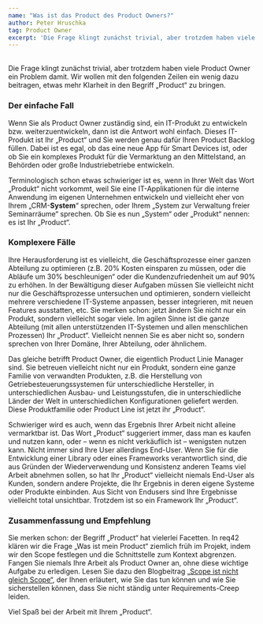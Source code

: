 ```yaml
---
name: "Was ist das Product des Product Owners?"
author: Peter Hruschka
tag: Product Owner
excerpt: 'Die Frage klingt zunächst trivial, aber trotzdem haben viele Product Owner ein Problem damit. Wir wollen mit den folgenden Zeilen ein wenig dazu beitragen, etwas mehr Klarheit in den Begriff „Product“ zu bringen.'
---
```

<br>
Die Frage klingt zunächst trivial, aber trotzdem haben viele Product Owner ein Problem damit. Wir wollen mit den folgenden Zeilen ein wenig dazu beitragen, etwas mehr Klarheit in den Begriff „Product“ zu bringen.

### Der einfache Fall

Wenn Sie als Product Owner zuständig sind, ein IT-Produkt zu entwickeln bzw. weiterzuentwickeln, dann ist die Antwort wohl einfach. Dieses IT-Produkt ist Ihr „Product“ und Sie werden genau dafür Ihren Product Backlog füllen. Dabei ist es egal, ob das eine neue App für Smart Devices ist,  oder ob Sie ein komplexes Produkt für die Vermarktung an den Mittelstand, an Behörden oder große Industriebetriebe entwickeln.

Terminologisch schon etwas schwieriger ist es, wenn in Ihrer Welt das Wort „Produkt“ nicht vorkommt, weil Sie eine IT-Applikationen für die interne Anwendung im eigenen Unternehmen entwickeln und vielleicht eher von Ihrem „CRM-**System**“ sprechen, oder Ihrem „System zur Verwaltung freier Seminarräume“ sprechen. Ob Sie es nun „System“ oder „Produkt“ nennen: es ist Ihr „Product“.

### Komplexere Fälle

Ihre Herausforderung ist es vielleicht, die Geschäftsprozesse einer ganzen Abteilung zu optimieren (z.B. 20% Kosten einsparen zu müssen, oder die Abläufe um 30% beschleunigen“ oder die Kundenzufriedenheit um auf 90% zu erhöhen. In der Bewältigung dieser Aufgaben müssen Sie vielleicht nicht nur die Geschäftsprozesse untersuchen und optimieren, sondern vielleicht mehrere verschiedene IT-Systeme anpassen, besser integrieren, mit neuen Features ausstatten, etc. Sie merken schon: jetzt ändern Sie nicht nur ein Produkt, sondern vielleicht sogar viele. Im agilen Sinne ist die ganze Abteilung (mit allen unterstützenden IT-Systemen und allen menschlichen Prozessen) Ihr „Product“. Vielleicht nennen Sie es aber nicht so, sondern sprechen von Ihrer Domäne, Ihrer Abteilung, oder ähnlichem.

Das gleiche betrifft Product Owner, die eigentlich Product Linie Manager sind. Sie betreuen vielleicht nicht nur ein Produkt, sondern eine ganze Familie von verwandten Produkten, z.B. die Herstellung von Getriebesteuerungssystemen für unterschiedliche Hersteller, in unterschiedlichen Ausbau- und Leistungsstufen, die in unterschiedliche Länder der Welt in unterschiedlichen Konfigurationen geliefert werden. Diese Produktfamilie oder Product Line ist jetzt ihr „Product“.

Schwieriger wird es auch, wenn das Ergebnis Ihrer Arbeit nicht alleine vermarktbar ist. Das Wort „Product“ suggeriert immer, dass man es kaufen und nutzen kann, oder – wenn es nicht verkäuflich ist – wenigsten nutzen kann. Nicht immer sind Ihre User allerdings End-User. Wenn Sie für die Entwicklung einer Library oder eines Frameworks verantwortlich sind, die aus Gründen der Wiederverwendung und Konsistenz anderen Teams viel Arbeit abnehmen sollen, so hat Ihr „Product“ vielleicht niemals End-User als Kunden, sondern andere Projekte, die Ihr Ergebnis in deren eigene Systeme oder Produkte einbinden. Aus Sicht von Endusers sind Ihre Ergebnisse vielleicht total unsichtbar. Trotzdem ist so ein Framework Ihr „Product“.

### Zusammenfassung und Empfehlung

Sie merken schon: der Begriff „Product“ hat vielerlei Facetten. In req42 klären wir die Frage „Was ist mein Product“ ziemlich früh im Projekt, indem wir den Scope festlegen und die Schnittstelle zum Kontext abgrenzen. Fangen Sie niemals Ihre Arbeit als Product Owner an, ohne diese wichtige Aufgabe zu erledigen. Lesen Sie dazu den Blogbeitrag [„Scope ist nicht gleich Scope“](/german_blog/scope-ist-nicht-gleich-scope/), der Ihnen erläutert, wie Sie das tun können und wie Sie sicherstellen können, dass Sie nicht ständig unter Requirements-Creep leiden.

Viel Spaß bei der Arbeit mit Ihrem „Product“.